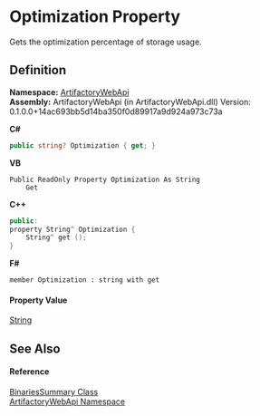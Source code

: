 # Optimization Property


Gets the optimization percentage of storage usage.



## Definition
**Namespace:** <a href="75b20af6-7197-02a5-e38f-f7b15eac4732">ArtifactoryWebApi</a>  
**Assembly:** ArtifactoryWebApi (in ArtifactoryWebApi.dll) Version: 0.1.0.0+14ac693bb5d14ba350f0d89917a9d924a973c73a

**C#**
``` C#
public string? Optimization { get; }
```
**VB**
``` VB
Public ReadOnly Property Optimization As String
	Get
```
**C++**
``` C++
public:
property String^ Optimization {
	String^ get ();
}
```
**F#**
``` F#
member Optimization : string with get
```



#### Property Value
<a href="https://learn.microsoft.com/dotnet/api/system.string" target="_blank" rel="noopener noreferrer">String</a>

## See Also


#### Reference
<a href="9249d60d-d600-5f94-fbcf-891915d6c17c">BinariesSummary Class</a>  
<a href="75b20af6-7197-02a5-e38f-f7b15eac4732">ArtifactoryWebApi Namespace</a>  
